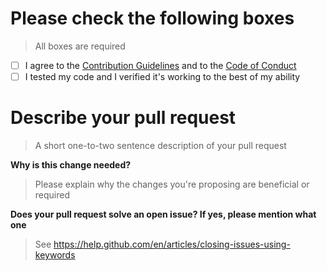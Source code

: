# Please check the following boxes
> All boxes are required

- [ ] I agree to the [Contribution Guidelines](https://github.com/sberg-net/openkim/blob/master/.github/CONTRIBUTING.md) and to the [Code of Conduct](https://github.com/sberg-net/openkim/blob/master/.github/CODE_OF_CONDUCT.md)
- [ ] I tested my code and I verified it's working to the best of my ability

# Describe your pull request

> A short one-to-two sentence description of your pull request

**Why is this change needed?**

> Please explain why the changes you're proposing are beneficial or required

**Does your pull request solve an open issue? If yes, please mention what one**

> See https://help.github.com/en/articles/closing-issues-using-keywords
